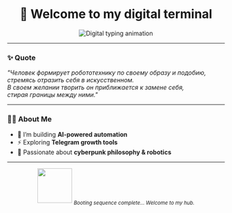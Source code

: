 <h1 align="center">👾 Welcome to my digital terminal</h1>

<p align="center">
  <img src="https://readme-typing-svg.herokuapp.com?font=Fira+Code&size=22&duration=4000&pause=800&color=00FF00&center=true&vCenter=true&width=900&lines=Человек+формирует+робототехнику+по+своему+образу+и+подобию...;Стремясь+отразить+себя+в+искусственном.;В+своем+желании+творить+он+приближается+к+замене+себя...;Стирая+границы+между+ними." alt="Digital typing animation" />
</p>

---

### ✨ Quote
*"Человек формирует робототехнику по своему образу и подобию,  
стремясь отразить себя в искусственном.  
В своем желании творить он приближается к замене себя,  
стирая границы между ними."*

---

### 🧑‍💻 About Me
- 🔭 I’m building **AI-powered automation**  
- ⚡ Exploring **Telegram growth tools**  
- 🚀 Passionate about **cyberpunk philosophy & robotics**

---

<p align="center">
  <img src="https://media.giphy.com/media/JIX9t2j0ZTN9S/giphy.gif" width="80" />  
  <sub><i>Booting sequence complete... Welcome to my hub.</i></sub>
</p>

